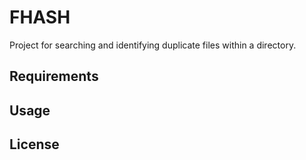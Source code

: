 FHASH
=========

Project for  searching and identifying duplicate files within a directory.


Requirements
------------



Usage
-----


License
-------

